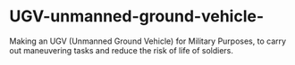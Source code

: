 # UGV-unmanned-ground-vehicle-
Making an UGV (Unmanned Ground Vehicle) for Military Purposes, to carry out maneuvering tasks and reduce the risk of life of soldiers.
